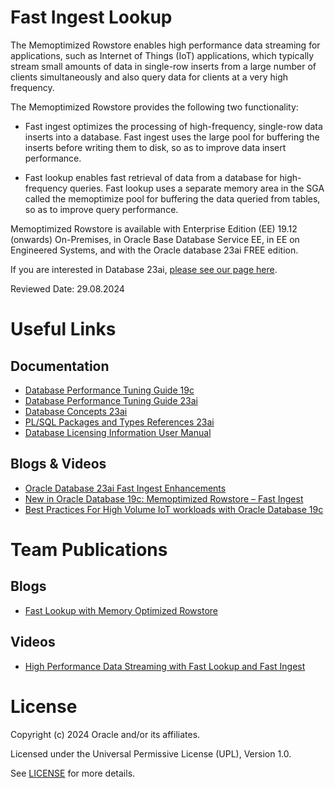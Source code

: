 # Fast Ingest Lookup

The Memoptimized Rowstore enables high performance data streaming for applications, such as Internet of Things (IoT) applications, which typically stream small amounts of data in single-row inserts from a large number of clients simultaneously and also query data for clients at a very high frequency.

The Memoptimized Rowstore provides the following two functionality:

- Fast ingest optimizes the processing of high-frequency, single-row data inserts into a database. Fast ingest uses the large pool for buffering the inserts before writing them to disk, so as to improve data insert performance.


- Fast lookup enables fast retrieval of data from a database for high-frequency queries. Fast lookup uses a separate memory area in the SGA called the memoptimize pool for buffering the data queried from tables, so as to improve query performance.

Memoptimized Rowstore is available with Enterprise Edition (EE) 19.12 (onwards) On-Premises, in Oracle Base Database Service EE, in EE on Engineered Systems, and with the Oracle database 23ai FREE edition.

If you are interested in Database 23ai, [please see our page here](https://github.com/oracle-devrel/technology-engineering/tree/main/data-platform/core-converged-db/database-23ai).


Reviewed Date: 29.08.2024

# Useful Links

## Documentation  
 
- [Database Performance Tuning Guide 19c](https://docs.oracle.com/en/database/oracle/oracle-database/19/tgdba/tuning-system-global-area.html#GUID-9752E93D-55A7-4584-B09B-9623B33B5CCF)
- [Database Performance Tuning Guide 23ai](https://docs.oracle.com/en/database/oracle/oracle-database/23/tgdba/tuning-system-global-area.html#GUID-9752E93D-55A7-4584-B09B-9623B33B5CCF)
- [Database Concepts 23ai](https://docs.oracle.com/en/database/oracle/oracle-database/23/cncpt/memory-architecture.html#GUID-D58DC90F-0ABB-4B1E-96C1-6094A04A5E12)
- [PL/SQL Packages and Types References 23ai](https://docs.oracle.com/en/database/oracle/oracle-database/23/arpls/DBMS_MEMOPTIMIZE.html#GUID-49F0E799-97F0-41E7-9CD3-24AE3CAA8105)
- [Database Licensing Information User Manual](https://docs.oracle.com/en/database/oracle/oracle-database/19/dblic/Licensing-Information.html#GUID-0F9EB85D-4610-4EDF-89C2-4916A0E7AC87)

## Blogs & Videos

- [Oracle Database 23ai Fast Ingest Enhancements](https://blogs.oracle.com/in-memory/post/oracle-database-23ai-fast-ingest-enhancements)
- [New in Oracle Database 19c: Memoptimized Rowstore – Fast Ingest](https://blogs.oracle.com/database/post/new-in-oracle-database-19c-memoptimized-rowstore-fast-ingest)
- [Best Practices For High Volume IoT workloads with Oracle Database 19c](https://www.oracle.com/a/tech/docs/wp-bp-for-iot-with-12c-042017-3679918.pdf)
  

# Team Publications

## Blogs

- [Fast Lookup with Memory Optimized Rowstore](https://blogs.oracle.com/coretec/post/fast-lookup-with-memoptimized-rowstore)

## Videos

- [High Performance Data Streaming with Fast Lookup and Fast Ingest](https://youtu.be/IMnbSRmFTVk)
  
# License

Copyright (c) 2024 Oracle and/or its affiliates.

Licensed under the Universal Permissive License (UPL), Version 1.0.

See [LICENSE](https://github.com/oracle-devrel/technology-engineering/blob/main/LICENSE) for more details.
